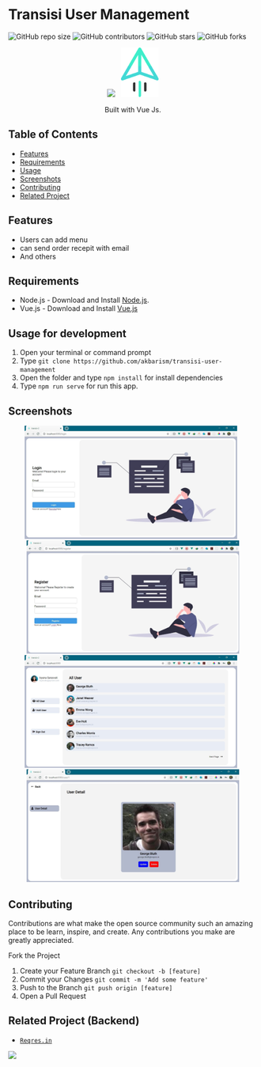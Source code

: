 # Transisi User Management

![GitHub repo size](https://img.shields.io/github/repo-size/akbarism/transisi-user-management)
![GitHub contributors](https://img.shields.io/github/contributors/akbarism/transisi-user-management)
![GitHub stars](https://img.shields.io/github/stars/akbarism/transisi-user-management)
![GitHub forks](https://img.shields.io/github/forks/akbarism/transisi-user-management?style=social)

<p align="center">
  <img height="100" src="https://vuejs.org/images/logo.png">
&nbsp
  <img height="100" src="https://github.com/akbarism/transisi-user-management/blob/master/src/assets/img/main-logo.png">
</p>
<p align="center">
  Built with Vue Js.
</p>

## Table of Contents

- [Features](#features)
- [Requirements](#requirements)
- [Usage](#usage-for-development)
- [Screenshots](#screenshots)
- [Contributing](#contributing)
- [Related Project](#related-project-backend)

## Features

- Users can add menu
- can send order recepit with email
- And others

## Requirements

- Node.js - Download and Install [Node.js](https://nodejs.org/en/).
- Vue.js - Download and Install [Vue.js](https://vuejs.org/v2/guide/)

## Usage for development

1. Open your terminal or command prompt
2. Type `git clone https://github.com/akbarism/transisi-user-management`
3. Open the folder and type `npm install` for install dependencies
4. Type `npm run serve` for run this app.

## Screenshots


<div align="center" margin-bottom="20px">
    <img width="430" src="https://github.com/akbarism/transisi-user-management/blob/master/src/assets/img/transisi-login.jpg"> &nbsp
    <img width="430" src="https://github.com/akbarism/transisi-user-management/blob/master/src/assets/img/transisi-register.jpg">
</div>
<div align="center" margin-bottom="10px">
    <img width="430" src="https://github.com/akbarism/transisi-user-management/blob/master/src/assets/img/transisi-1-1.jpg">  &nbsp 
    <img width="430" src="https://github.com/akbarism/transisi-user-management/blob/master/src/assets/img/transisi-1-2.jpg">
</div>


## Contributing

Contributions are what make the open source community such an amazing place to be learn, inspire, and create. Any contributions you make are greatly appreciated.

Fork the Project
1. Create your Feature Branch  ```git checkout -b [feature]```
2. Commit your Changes ```git commit -m 'Add some feature'```
3. Push to the Branch ```git push origin [feature]```
4. Open a Pull Request


## Related Project (Backend)
* [`Reqres.in`](https://reqres.in/)
<img height="100" src="https://cdn.dribbble.com/users/584113/screenshots/1773859/reqres.png">

